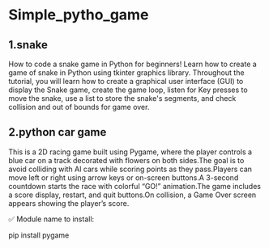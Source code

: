 # Simple_pytho_game
## 1.snake
How to code a snake game in Python for beginners! Learn how to create a game of snake in Python using tkinter graphics library. Throughout the tutorial, you will learn how to create a graphical user interface (GUI) to display the Snake game, create the game loop, listen for Key presses to move the snake, use a list to store the snake's segments, and check collision and out of bounds for game over.

## 2.python car game 
This is a 2D racing game built using Pygame, where the player controls a blue car on a track decorated with flowers on both sides.The goal is to avoid colliding with AI cars while scoring points as they pass.Players can move left or right using arrow keys or on-screen buttons.A 3-second countdown starts the race with colorful “GO!” animation.The game includes a score display, restart, and quit buttons.On collision, a Game Over screen appears showing the player’s score.

✅ Module name to install:

pip install pygame
